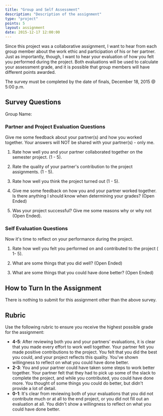 ```yaml
---
title: "Group and Self Assessment"
description: "Description of the assignment"
type: "project"
points: 5
layout: assignment
date: 2015-12-17 12:00:00
---
```


Since this project was a collaborative assignment, I want to hear from each group member about the work ethic and participation of his or her partner.  Just as importantly, though, I want to hear your evaluation of how you felt you performed during the project.  Both evaluations will be used to calculate your assessment grade, and it is possible that group members will have different points awarded.

The survey must be completed by the date of finals, December 18, 2015 @ 5:00 p.m.

## Survey Questions

Group Name:

### Partner and Project Evaluation Questions

Give me some feedback about your partner(s) and how you worked together.  Your answers will NOT be shared with your partner(s) - only me.

1.  Rate how well you and your partner collaborated together on the semester project. (1 - 5).

2.  Rate the quality of your partner's contribution to the project assignments. (1 - 5).

3.  Rate how well you think the project turned out (1 - 5).

4.  Give me some feedback on how you and your partner worked together.  Is there anything I should know when determining your grades?  (Open Ended)

5.  Was your project successful?  Give me some reasons why or why not (Open Ended).


### Self Evaluation Questions

Now it's time to reflect on your performance during the project.  

1.  Rate how well you felt you performed on and contributed to the project ( 1- 5).

2.  What are some things that you did well? (Open Ended)

3.  What are some things that you could have done better? (Open Ended)


## How to Turn In the Assignment

There is nothing to submit for this assignment other than the above survey.

## Rubric

Use the following rubric to ensure you receive the highest possible grade for the assignment:

* **4-5**: After reviewing both you and your partners' evaluations, it is clear that you made every effort to work well together.  Your partner felt you made positive contributions to the project.  You felt that you did the best you could, and your project reflects this quality.  You've shown willingness to reflect on what you could have done better.
* **2-3**: You and your partner could have taken some steps to work better together.  Your partner felt that they had to pick up some of the slack to complete the project, and while you contributed, you could have done more.  You thought of some things you could do better, but didn't provide a lot of detail.
* **0-1**: It's clear from reviewing both of your evaluations that you did not contribute much or at all to the end project, or you did not fill out an evaluation at all.  You didn't show a willingness to reflect on what you could have done better.